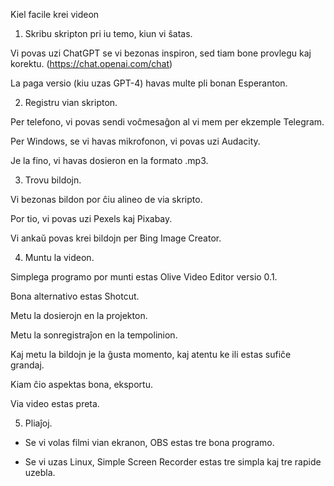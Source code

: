 Kiel facile krei videon

1) Skribu skripton pri iu temo, kiun vi ŝatas.

Vi povas uzi ChatGPT se vi bezonas inspiron, sed tiam bone provlegu kaj korektu. (https://chat.openai.com/chat)

La paga versio (kiu uzas GPT-4) havas multe pli bonan Esperanton.

2) Registru vian skripton.

Per telefono, vi povas sendi voĉmesaĝon al vi mem per ekzemple Telegram.

Per Windows, se vi havas mikrofonon, vi povas uzi Audacity.

Je la fino, vi havas dosieron en la formato .mp3.

3) Trovu bildojn.

Vi bezonas bildon por ĉiu alineo de via skripto.

Por tio, vi povas uzi Pexels kaj Pixabay.

Vi ankaŭ povas krei bildojn per Bing Image Creator.

4) Muntu la videon.

Simplega programo por munti estas Olive Video Editor versio 0.1.

Bona alternativo estas Shotcut.

Metu la dosierojn en la projekton.

Metu la sonregistraĵon en la tempolinion.

Kaj metu la bildojn je la ĝusta momento, kaj atentu ke ili estas sufiĉe grandaj.

Kiam ĉio aspektas bona, eksportu.

Via video estas preta.

5) Pliaĵoj.

- Se vi volas filmi vian ekranon, OBS estas tre bona programo.

- Se vi uzas Linux, Simple Screen Recorder estas tre simpla kaj tre rapide uzebla.